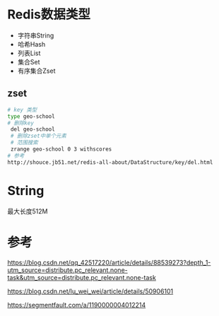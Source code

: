 # Redis数据类型

- 字符串String
- 哈希Hash
- 列表List
- 集合Set
- 有序集合Zset

## zset

```sh
# key 类型
type geo-school
# 删除key
 del geo-school
 # 删除zset中单个元素
 # 范围搜索
 zrange geo-school 0 3 withscores
# 参考
http://shouce.jb51.net/redis-all-about/DataStructure/key/del.html
```



#  String

最大长度512M



# 参考

https://blog.csdn.net/qq_42517220/article/details/88539273?depth_1-utm_source=distribute.pc_relevant.none-task&utm_source=distribute.pc_relevant.none-task

https://blog.csdn.net/lu_wei_wei/article/details/50906101

https://segmentfault.com/a/1190000004012214

